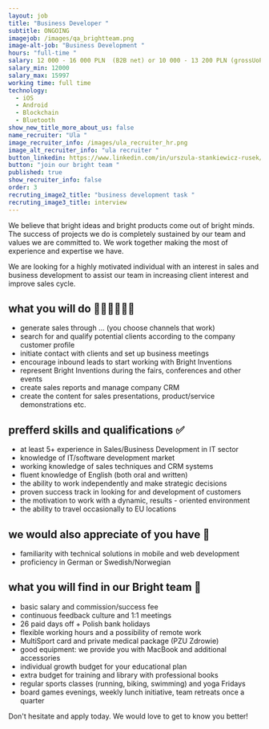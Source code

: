 ```yaml
---
layout: job
title: "Business Developer "
subtitle: ONGOING
imagejob: /images/qa_brightteam.png
image-alt-job: "Business Development "
hours: "full-time "
salary: 12 000 - 16 000 PLN  (B2B net) or 10 000 - 13 200 PLN (grossUoP)  + BONUSES
salary_min: 12000
salary_max: 15997
working time: full time
technology:
  - iOS
  - Android
  - Blockchain
  - Bluetooth
show_new_title_more_about_us: false
name_recruiter: "Ula "
image_recruiter_info: /images/ula_recruiter_hr.png
image_alt_recruiter_info: "ula recruiter "
button_linkedin: https://www.linkedin.com/in/urszula-stankiewicz-rusek/
button: "join our bright team "
published: true
show_recruiter_info: false
order: 3
recruting_image2_title: "business development task "
recruting_image3_title: interview
---
```

We believe that bright ideas and bright products come out of bright minds. The success of projects we do is completely sustained by our team and values we are committed to. We work together making the most of experience and expertise we have.

We are looking for a highly motivated individual with an interest in sales and business development to assist our team in increasing client interest and improve sales cycle.

## what you will do 👩🏻‍💻🧑🏻‍💻

* generate sales through ... (you choose channels that work) 
* search for and qualify potential clients according to the company customer profile
* initiate contact with clients and set up business meetings
* encourage inbound leads to start working with Bright Inventions
* represent Bright Inventions during the fairs, conferences and other events
* create sales reports and manage company CRM
* create the content for sales presentations, product/service demonstrations etc.

## prefferd skills and qualifications ✅

* at least 5+ experience in Sales/Business Development in IT sector 
* knowledge of IT/software development market
* working knowledge of sales techniques and CRM systems
* fluent knowledge of English (both oral and written)
* the ability to work independently and make strategic decisions
* proven success track in looking for and development of customers
* the motivation to work with a dynamic, results - oriented environment
* the ability to travel occasionally to EU locations

## we would also appreciate of you have  🙌

* familiarity with technical solutions in mobile and web development 
* proficiency in German or Swedish/Norwegian 

## what you will find in our Bright team 🧡

* basic salary and commission/success fee 
* continuous feedback culture and 1:1 meetings 
* 26 paid days off + Polish bank holidays
* flexible working hours and a possibility of remote work 
* MultiSport card and private medical package (PZU Zdrowie)
* good equipment: we provide you with MacBook and additional accessories
* individual growth budget for your educational plan
* extra budget for training and library with professional books
* regular sports classes (running, biking, swimming) and yoga Fridays
* board games evenings, weekly lunch initiative, team retreats once a quarter

Don't hesitate and apply today. We would love to get to know you better!